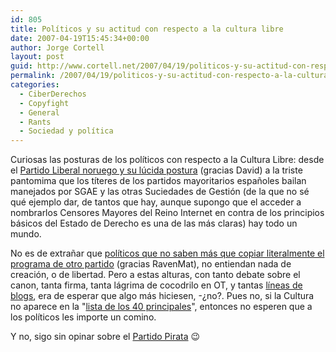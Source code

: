```yaml
---
id: 805
title: Polí­ticos y su actitud con respecto a la cultura libre
date: 2007-04-19T15:45:34+00:00
author: Jorge Cortell
layout: post
guid: http://www.cortell.net/2007/04/19/politicos-y-su-actitud-con-respecto-a-la-cultura-libre/
permalink: /2007/04/19/politicos-y-su-actitud-con-respecto-a-la-cultura-libre/
categories:
  - CiberDerechos
  - Copyfight
  - General
  - Rants
  - Sociedad y polí­tica
---
```

Curiosas las posturas de los polí­ticos con respecto a la Cultura Libre: desde el <a title="Free Culture, Norwegian Liberal Party" target="_blank" href="http://www.uv.no/politics/translated-items/culture-wants-to-be-free?set_language=en">Partido Liberal noruego y su lúcida postura</a> (gracias David) a la triste pantomima que los tí­teres de los partidos mayoritarios españoles bailan manejados por SGAE y las otras Suciedades de Gestión (de la que no sé qué ejemplo dar, de tantos que hay, aunque supongo que el acceder a nombrarlos Censores Mayores del Reino Internet en contra de los principios básicos del Estado de Derecho es una de las más claras) hay todo un mundo.

No es de extrañar que <a title="PSOE canario copia a Ciudatand" target="_blank" href="http://mangasverdes.es/2007/04/17/el-psoe-canario-piratea-el-programa-politico-de-ciutadans/">polí­ticos que no saben más que copiar literalmente el programa de otro partido</a> (gracias RavenMat), no entiendan nada de creación, o de libertad. Pero a estas alturas, con tanto debate sobre el canon, tanta firma, tanta lágrima de cocodrilo en OT, y tantas <a target="_blank" title="Topologí­a de la blogosfera" href="http://www.deugarte.com/la-topologia-de-la-blogsfera-segun-feevy">lí­neas de blogs</a>, era de esperar que algo más hiciesen, -¿no?. Pues no, si la Cultura no aparece en la "<a title="Encuesta del CIS" target="_blank" href="http://www.cis.es/cis/opencms/ES/1_encuestas/estudios/ver.jsp?estudio=6238">lista de los 40 principales</a>", entonces no esperen que a los polí­ticos les importe un comino.

Y no, sigo sin opinar sobre el <a title="Partido Pirata Español" target="_blank" href="http://www.partidopirata.es/">Partido Pirata</a> 😉